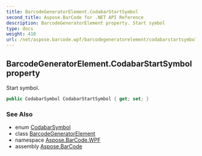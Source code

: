 ```yaml
---
title: BarcodeGeneratorElement.CodabarStartSymbol
second_title: Aspose.BarCode for .NET API Reference
description: BarcodeGeneratorElement property. Start symbol
type: docs
weight: 410
url: /net/aspose.barcode.wpf/barcodegeneratorelement/codabarstartsymbol/
---
```

## BarcodeGeneratorElement.CodabarStartSymbol property

Start symbol.

```csharp
public CodabarSymbol CodabarStartSymbol { get; set; }
```

### See Also

* enum [CodabarSymbol](../../../aspose.barcode.generation/codabarsymbol/)
* class [BarcodeGeneratorElement](../)
* namespace [Aspose.BarCode.WPF](../../barcodegeneratorelement/)
* assembly [Aspose.BarCode](../../../)


